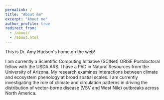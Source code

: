 ```yaml
---
permalink: /
title: "About me"
excerpt: "About me"
author_profile: true
redirect_from: 
  - /about/
  - /about.html
---
```


This is Dr. Amy Hudson's home on the web!

I am currently a Scientific Computing Initiative (SCINet) ORISE Postdoctoral fellow with the USDA ARS. I have a PhD in Natural Resources from the University of Arizona. My research examines interactions between climate and ecosystem phenology at broad spatial scales. I am currently investigating the role of climate and circulation patterns in driving the distribution of vector-borne disease (VSV and West Nile) outbreaks across North America.

